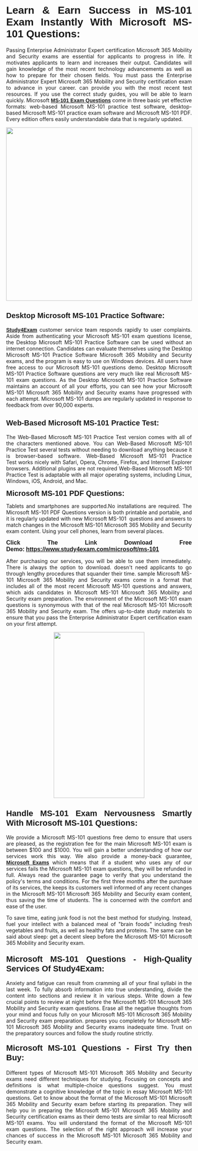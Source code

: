<h1 style="text-align: justify;"><span style="font-family:Tahoma,Geneva,sans-serif;"><strong>Learn & Earn Success in MS-101 Exam Instantly With Microsoft MS-101 Questions:</strong></span></h1>

<p style="text-align: justify;">Passing Enterprise Administrator Expert certification Microsoft 365 Mobility and Security exams are essential for applicants to progress in life. It motivates applicants to learn and increases their output. Candidates will gain knowledge of the most recent technology advancements as well as how to prepare for their chosen fields. You must pass the Enterprise Administrator Expert Microsoft 365 Mobility and Security certification exam to advance in your career. can provide you with the most recent test resources. If you use the correct study guides, you will be able to learn quickly. Microsoft <a href="https://www.study4exam.com/microsoft/ms-101" target="_blank"><span style="font-family:Tahoma,Geneva,sans-serif;"><strong>MS-101 Exam Questions</strong></span></a> come in three basic yet effective formats: web-based Microsoft MS-101 practice test software, desktop-based Microsoft MS-101 practice exam software and Microsoft MS-101 PDF. Every edition offers easily understandable data that is regularly updated.</p>

<p style="text-align: justify;"><a href="https://www.study4exam.com/microsoft/ms-101" target="_blank"><img alt="" src="https://lh3.googleusercontent.com/pw/AM-JKLVq_oPqfp0-n5zn4yqAoyjjcA2yO-jT5Cm68rj_xPcdsmakSaLzyxJ8unsRMKMdGkmOINvzyM17CwNHdrz3aK03FYcCewHDEYJs7lAvJLcrBifJ5qSpkhSIJgPhz-7dSY7ixq9ev6p4G2ds_VnujUaf=w1366-h530-no?authuser=0" style="width: 100%; height: 470px;" /></a></p>

<h2 style="text-align: justify;"><span style="font-family:Tahoma,Geneva,sans-serif;"><strong><span style="font-size:20px;">Desktop Microsoft MS-101 Practice Software:</span></strong></span></h2>

<p style="text-align: justify;"><a href="https://www.study4exam.com/" target="_blank"><span style="font-family:Tahoma,Geneva,sans-serif;"><strong>Study4Exam</strong></span></a> customer service team responds rapidly to user complaints. Aside from authenticating your Microsoft MS-101 exam questions license, the Desktop Microsoft MS-101 Practice Software can be used without an internet connection. Candidates can evaluate themselves using the Desktop Microsoft MS-101 Practice Software Microsoft 365 Mobility and Security exams, and the program is easy to use on Windows devices. All users have free access to our Microsoft MS-101 questions demo. Desktop Microsoft MS-101 Practice Software questions are very much like real Microsoft MS-101 exam questions. As the Desktop Microsoft MS-101 Practice Software maintains an account of all your efforts, you can see how your Microsoft MS-101 Microsoft 365 Mobility and Security exams have progressed with each attempt. Microsoft MS-101 dumps are regularly updated in response to feedback from over 90,000 experts.</p>

<h2 style="text-align: justify;"><strong><span style="font-family:Tahoma,Geneva,sans-serif;"><span style="font-size:20px;">Web-Based Microsoft MS-101 Practice Test:</span></span></strong></h2>

<p style="text-align: justify;">The Web-Based Microsoft MS-101 Practice Test version comes with all of the characters mentioned above. You can Web-Based Microsoft MS-101 Practice Test several tests without needing to download anything because it is browser-based software. Web-Based Microsoft MS-101 Practice Test works nicely with Safari, Opera, Chrome, Firefox, and Internet Explorer browsers. Additional plugins are not required Web-Based Microsoft MS-101 Practice Test is adaptable with all major operating systems, including Linux, Windows, iOS, Android, and Mac.</p>

<p style="text-align: justify;"><strong><span style="font-family:Tahoma,Geneva,sans-serif;"><span style="font-size:20px;">Microsoft MS-101 PDF Questions:</span></span></strong></p>

<p style="text-align: justify;">Tablets and smartphones are supported.No installations are required. The Microsoft MS-101 PDF Questions version is both printable and portable, and it is regularly updated with new Microsoft MS-101  questions and answers to match changes in the Microsoft MS-101 Microsoft 365 Mobility and Security exam content. Using your cell phones, learn from several places.</p>

<p style="text-align: justify;"><strong><span style="font-size:16px;"><span style="font-family:Tahoma,Geneva,sans-serif;">Click The Link Download Free Demo:</span></span></strong> <strong><span style="font-size:16px;"><span style="font-family:Tahoma,Geneva,sans-serif;"><a href="https://www.study4exam.com/microsoft/ms-101" target="_blank">https://www.study4exam.com/microsoft/ms-101</a></span></span></strong></p>

<p style="text-align: justify;">After purchasing our services, you will be able to use them immediately. There is always the option to download. doesn't need applicants to go through lengthy procedures that squander their time. sample Microsoft MS-101 Microsoft 365 Mobility and Security exams come in a format that includes all of the most recent Microsoft MS-101 questions and answers, which aids candidates in Microsoft MS-101 Microsoft 365 Mobility and Security exam preparation. The environment of the Microsoft MS-101 exam questions is synonymous with that of the real Microsoft MS-101 Microsoft 365 Mobility and Security exam. The offers up-to-date study materials to ensure that you pass the Enterprise Administrator Expert certification exam on your first attempt.</p>

<p style="text-align: center;"><a href="https://www.study4exam.com/microsoft/ms-101" target="_blank"><img alt="" src="https://lh3.googleusercontent.com/pw/AM-JKLXfNjhwPiMVy0ctVShSUYpvTBudxxEKSjIvWyQcQ4fkjC7tw4fAHzQCxVumweZ4lZywWu345GH-ksy4ecL_MjJ_HOMVvBbLXRtkP9fACCrcmZAb4vVtcna_wHGfpzNHbsqs91m4DXRGfOMJpFZl-Ci9=w650-h649-no?authuser=0" style="width: 70%; height: 450px;" /></a></p>

<h2 style="text-align: justify;"><strong><span style="font-size:22px;"><span style="font-family:Tahoma,Geneva,sans-serif;">Handle MS-101 Exam Nervousness Smartly With Microsoft MS-101 Questions:</span></span></strong></h2>

<p style="text-align: justify;">We provide a Microsoft MS-101 questions free demo to ensure that users are pleased, as the registration fee for the main Microsoft MS-101 exam is between $100 and $1000. You will gain a better understanding of how our services work this way. We also provide a money-back guarantee, <a href="https://www.study4exam.com/microsoft-exams" target="_blank"><span style="font-family:Tahoma,Geneva,sans-serif;"><strong>Microsoft Exams</strong></span></a> which means that if a student who uses any of our services fails the Microsoft MS-101 exam questions, they will be refunded in full. Always read the guarantee page to verify that you understand the policy's terms and conditions. For the first three months after the purchase of its services, the keeps its customers well informed of any recent changes in the Microsoft MS-101 Microsoft 365 Mobility and Security exam content, thus saving the time of students. The is concerned with the comfort and ease of the user.</p>

<p style="text-align: justify;">To save time, eating junk food is not the best method for studying. Instead, fuel your intellect with a balanced meal of "brain foods" including fresh vegetables and fruits, as well as healthy fats and proteins. The same can be said about sleep: get a decent sleep before the Microsoft MS-101 Microsoft 365 Mobility and Security exam.</p>

<h3 style="text-align: justify;"><span style="font-family:Tahoma,Geneva,sans-serif;"><strong><span style="font-size:22px;">Microsoft MS-101 Questions - High-Quality Services Of Study4Exam:</span></strong></span></h3>

<p style="text-align: justify;">Anxiety and fatigue can result from cramming all of your final syllabi in the last week. To fully absorb information into true understanding, divide the content into sections and review it in various steps. Write down a few crucial points to review at night before the Microsoft MS-101 Microsoft 365 Mobility and Security exam questions. Erase all the negative thoughts from your mind and focus fully on your Microsoft MS-101 Microsoft 365 Mobility and Security exam preparation. prepares you completely for Microsoft MS-101 Microsoft 365 Mobility and Security exams inadequate time. Trust on the preparatory sources and follow the study routine strictly. </p>

<h4 style="text-align: justify;"><span style="font-family:Tahoma,Geneva,sans-serif;"><strong><span style="font-size:22px;">Microsoft MS-101 Questions - First Try then Buy:</span></strong></span></h4>

<p style="text-align: justify;">Different types of Microsoft MS-101 Microsoft 365 Mobility and Security exams need different techniques for studying. Focusing on concepts and definitions is what multiple-choice questions suggest. You must demonstrate a cognitive knowledge of the topic in essay Microsoft MS-101 questions. Get to know about the format of the Microsoft MS-101 Microsoft 365 Mobility and Security exam before starting its preparation. They will help you in preparing the Microsoft MS-101 Microsoft 365 Mobility and Security certification exams as their demo tests are similar to real Microsoft MS-101 exams. You will understand the format of the Microsoft MS-101 exam questions. The selection of the right approach will increase your chances of success in the Microsoft MS-101 Microsoft 365 Mobility and Security exam.</p>
